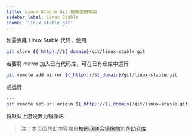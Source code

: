 ```yaml
---
title: Linux Stable Git 镜像使用帮助
sidebar_label: Linux Stable
cname: 'linux-stable.git'
---
```


如需克隆 Linux Stable 代码，使用

```bash varcode
git clone ${_http}://${_domain}/git/linux-stable.git
```

若要将 mirror 加入已有代码库，可在已有仓库中运行

```bash varcode
git remote add mirror ${_http}://${_domain}/git/linux-stable.git
```

或运行

```bash varcode
---
git remote set-url origin ${_http}://${_domain}/git/linux-stable.git
```

将默认上游设置为镜像站

> 注：本页面帮助内容摘自[校园网联合镜像站](https://mirrors.cernet.edu.cn/about)的[帮助仓库](https://github.com/mirrorz-org/mirrorz-helps)
